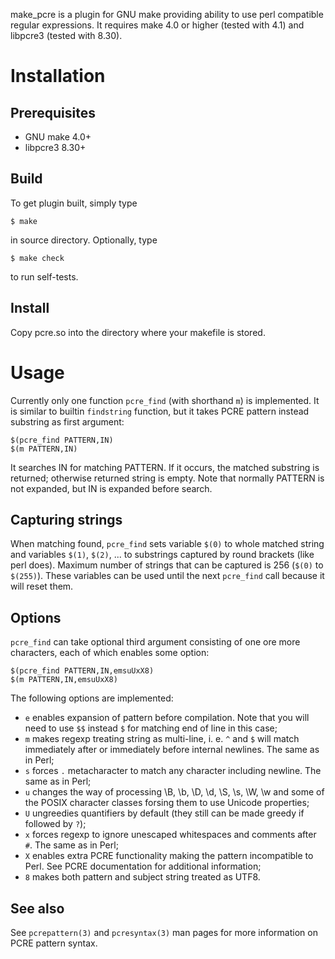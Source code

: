 make\_pcre is a plugin for GNU make providing ability to use perl compatible
regular expressions. It requires make 4.0 or higher (tested with 4.1)
and libpcre3 (tested with 8.30).

Installation
============

Prerequisites
-------------

- GNU make 4.0+
- libpcre3 8.30+

Build
-----

To get plugin built, simply type

    $ make

in source directory. Optionally, type

    $ make check

to run self-tests.

Install
-------

Copy pcre.so into the directory where your makefile is stored.

Usage
=====

Currently only one function `pcre_find` (with shorthand `m`) is implemented.
It is similar to builtin `findstring` function, but it takes PCRE pattern
instead substring as first argument:

    $(pcre_find PATTERN,IN)
    $(m PATTERN,IN)

It searches IN for matching PATTERN. If it occurs, the matched substring is
returned; otherwise returned string is empty. Note that normally PATTERN is
not expanded, but IN is expanded before search.

Capturing strings
-----------------

When matching found, `pcre_find` sets variable `$(0)` to whole matched string
and variables `$(1)`, `$(2)`, ... to substrings captured by round brackets
(like perl does). Maximum number of strings that can be captured is 256 (`$(0)`
to `$(255)`). These variables can be used until the next `pcre_find` call
because it will reset them.

Options
-------

`pcre_find` can take optional third argument consisting of one ore more
characters, each of which enables some option:

    $(pcre_find PATTERN,IN,emsuUxX8)
    $(m PATTERN,IN,emsuUxX8)

The following options are implemented:

- `e` enables expansion of pattern before compilation. Note that you will need
  to use `$$` instead `$` for matching end of line in this case;
- `m` makes regexp treating string as multi-line, i. e. `^` and `$` will match
  immediately after or immediately before internal newlines. The same
  as in Perl;
- `s` forces `.` metacharacter to match any character including newline.
  The same as in Perl;
- `u` changes the way of processing \B, \b, \D, \d, \S, \s, \W, \w and some
  of the POSIX character classes forsing them to use Unicode properties;
- `U` ungreedies quantifiers by default (they still can be made greedy
  if followed by `?`);
- `x` forces regexp to ignore unescaped whitespaces and comments after `#`.
  The same as in Perl;
- `X` enables extra PCRE functionality making the pattern incompatible to Perl.
  See PCRE documentation for additional information;
- `8` makes both pattern and subject string treated as UTF8.

See also
--------

See `pcrepattern(3)` and `pcresyntax(3)` man pages for more information
on PCRE pattern syntax.
